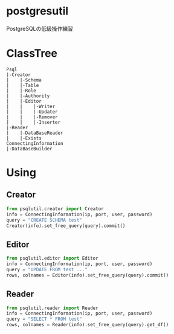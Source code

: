# postgresutil  
PostgreSQLの低級操作練習

# ClassTree
```  
Psql
|-Creator  
|    |-Schema  
|    |-Table  
|    |-Role  
|    |-Authority  
|    |-Editor  
|    |    |-Writer  
|    |    |-Updater  
|    |    |-Remover  
|    |    |-Inserter  
|-Reader  
|    |-DataBaseReader  
|    |-Exists  
ConnectingInformation  
|-DataBaseBuilder  
```
# Using
## Creator
```test_creator.py
from psqlutil.creator import Creator
info = ConnectingInformation(ip, port, user, password)
query = "CREATE SCHEMA test"
Creator(info).set_free_query(query).commit()
```
## Editor
```test_Editor.py
from psqlutil.editor import Editor
info = ConnectingInformation(ip, port, user, password)  
query = "UPDATE FROM test ..."
rows, colnames = Editor(info).set_free_query(query).commit()
```

## Reader
```test_reader.py
from psqlutil.reader import Reader
info = ConnectingInformation(ip, port, user, password)  
query = "SELECT * FROM test"
rows, colnames = Reader(info).set_free_query(query).get_df()
```

